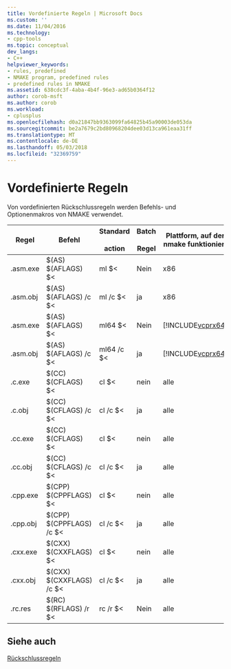 ```yaml
---
title: Vordefinierte Regeln | Microsoft Docs
ms.custom: ''
ms.date: 11/04/2016
ms.technology:
- cpp-tools
ms.topic: conceptual
dev_langs:
- C++
helpviewer_keywords:
- rules, predefined
- NMAKE program, predefined rules
- predefined rules in NMAKE
ms.assetid: 638cdc3f-4aba-4b4f-96e3-ad65b0364f12
author: corob-msft
ms.author: corob
ms.workload:
- cplusplus
ms.openlocfilehash: d0a21847bb9363099fa64825b45a90003de053da
ms.sourcegitcommit: be2a7679c2bd80968204dee03d13ca961eaa31ff
ms.translationtype: MT
ms.contentlocale: de-DE
ms.lasthandoff: 05/03/2018
ms.locfileid: "32369759"
---
```

# <a name="predefined-rules"></a>Vordefinierte Regeln
Von vordefinierten Rückschlussregeln werden Befehls- und Optionenmakros von NMAKE verwendet.  
  
|Regel|Befehl|Standard<br /><br /> action|Batch<br /><br /> Regel|Plattform, auf der nmake funktioniert|  
|----------|-------------|------------------------|--------------------|----------------------------|  
|.asm.exe|$(AS) $(AFLAGS) $<|ml $<|Nein|x86|  
|.asm.obj|$(AS) $(AFLAGS) /c $<|ml /c $<|ja|x86|  
|.asm.exe|$(AS) $(AFLAGS) $<|ml64 $<|Nein|[!INCLUDE[vcprx64](../assembler/inline/includes/vcprx64_md.md)]|  
|.asm.obj|$(AS) $(AFLAGS) /c $<|ml64 /c $<|ja|[!INCLUDE[vcprx64](../assembler/inline/includes/vcprx64_md.md)]|  
|.c.exe|$(CC) $(CFLAGS) $<|cl $<|nein|alle|  
|.c.obj|$(CC) $(CFLAGS) /c $<|cl /c $<|ja|alle|  
|.cc.exe|$(CC) $(CFLAGS) $<|cl $<|nein|alle|  
|.cc.obj|$(CC) $(CFLAGS) /c $<|cl /c $<|ja|alle|  
|.cpp.exe|$(CPP) $(CPPFLAGS) $<|cl $<|nein|alle|  
|.cpp.obj|$(CPP) $(CPPFLAGS) /c $<|cl /c $<|ja|alle|  
|.cxx.exe|$(CXX) $(CXXFLAGS) $<|cl $<|nein|alle|  
|.cxx.obj|$(CXX) $(CXXFLAGS) /c $<|cl /c $<|ja|alle|  
|.rc.res|$(RC) $(RFLAGS) /r $<|rc /r $<|Nein|alle|  
  
## <a name="see-also"></a>Siehe auch  
 [Rückschlussregeln](../build/inference-rules.md)